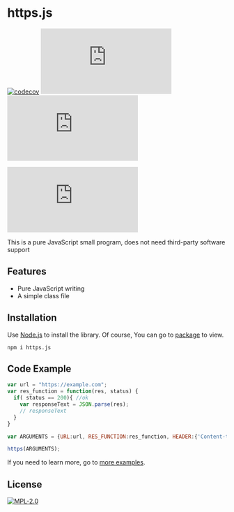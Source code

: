 
# https.js

[![codecov](https://badge.eu.org/static/codecov/555/95/4c1?icon=codecov)](https://codecov.io/gh/USAing/https.js)
[![TAG](https://badge.eu.org/github/tag/USAing/https.js?icon=github)](../../releases)
[![NPM](https://badge.eu.org/npm/version/https.js?icon=npm)](https://www.npmjs.com/package/https.js)

[![Package](https://badge.eu.org/npm/package/https.js)](https://www.npmjs.com/package/https.js)

This is a pure JavaScript small program, does not need third-party software support

## Features

- Pure JavaScript writing
- A simple class file

## Installation

Use [Node.js](https://nodejs.org/) to install the library. Of course, You can go to [package](https://www.npmjs.com/package/https.js) to view.

```console
npm i https.js
```

## Code Example

```javascript
var url = "https://example.com";
var res_function = function(res, status) {
  if( status == 200){ //ok
  	var responseText = JSON.parse(res);
  	// responseText
  }
}

var ARGUMENTS = {URL:url, RES_FUNCTION:res_function, HEADER:{'Content-type':'application/json;charset=UTF-8'}};

https(ARGUMENTS);
```
If you need to learn more, go to [more examples](https://https.js.org/pages/Example.html).

## License

[![MPL-2.0](https://badge.eu.org/static/license/555/MPL-2.0/FE7D37?icon=github)](LICENSE)
